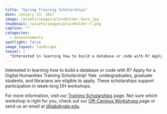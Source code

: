 ```yaml
---
title: "Spring Training Scholarships"
date: January 23, 2017
image: /assets/images/placeholder-hero.jpg
thumbnail: /assets/images/placeholder-7.png
caption: ""
categories: 
  - announcements
spotlight: false 
image_layout: landscape
teaser: |
  "Interested in learning how to build a database or code with R? Apply for a Digital Humanities Training Scholarship! Yale undergraduates, graduate students, and librarians are eligible to apply...."
---
```


Interested in learning how to build a database or code with R? Apply for a Digital Humanities Training Scholarship! Yale  undergraduates, graduate students, and librarians are eligible to apply. These scholarships support participation in week-long DH workshops.
   
For more information, visit our <a href="http://web.library.yale.edu/dhlab/trainingscholarships" target="_blank">Training Scholarships</a> page. Not sure which workshop is right for you, check out our <a href="http://web.library.yale.edu/dhlab/offcampusworkshops" target="_blank"> Off-Campus Workshops </a> page or send us an email at <a href="mailto:dhlab@yale.edu"> dhlab@yale.edu</a>.